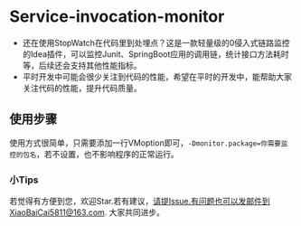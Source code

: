 # Service-invocation-monitor
* 还在使用StopWatch在代码里到处埋点？这是一款轻量级的0侵入式链路监控的Idea插件，可以监控Junit、SpringBoot应用的调用链，统计接口方法耗时等，后续还会支持其他性能指标。
* 平时开发中可能会很少关注到代码的性能，希望在平时的开发中，能帮助大家关注代码的性能，提升代码质量。

## 使用步骤
使用方式很简单，只需要添加一行VMoption即可，`-Dmonitor.package=你需要监控的包名`，若不设置，也不影响程序的正常运行。

### 小Tips
若觉得有方便到您，欢迎Star.若有建议，请提Issue.有问题也可以发邮件到XiaoBaiCai5811@163.com.
大家共同进步。
